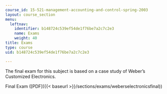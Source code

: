 ```yaml
---
course_id: 15-521-management-accounting-and-control-spring-2003
layout: course_section
menu:
  leftnav:
    identifier: b148724c539ef54de1f76be7a2c7c2e3
    name: Exams
    weight: 40
title: Exams
type: course
uid: b148724c539ef54de1f76be7a2c7c2e3

---
```


The final exam for this subject is based on a case study of Weber’s Customized Electronics.

Final Exam ([PDF]({{< baseurl >}}/sections/exams/weberselectronicsfinal))